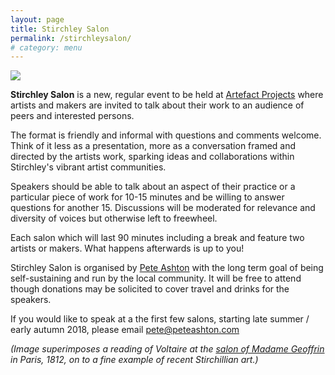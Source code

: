 ```yaml
---
layout: page
title: Stirchley Salon
permalink: /stirchleysalon/
# category: menu
---
```



![](http://peteashton.com/images/stirchleysalon.jpg)

**Stirchley Salon** is a new, regular event to be held at [Artefact Projects](http://artefactstirchley.co.uk) where artists and makers are invited to talk about their work to an audience of peers and interested persons. 

The format is friendly and informal with questions and comments welcome. Think of it less as a presentation, more as a conversation framed and directed by the artists work, sparking ideas and collaborations within Stirchley's vibrant artist communities.

Speakers should be able to talk about an aspect of their practice or a particular piece of work for 10-15 minutes and be willing to answer questions for another 15. Discussions will be moderated for relevance and diversity of voices but otherwise left to freewheel. 

Each salon which will last 90 minutes including a break and feature two artists or makers. What happens afterwards is up to you! 

Stirchley Salon is organised by [Pete Ashton](http://art.peteashton.com) with the long term goal of being self-sustaining and run by the local community. It will be free to attend though donations may be solicited to cover travel and drinks for the speakers. 

If you would like to speak at a the first few salons, starting late summer / early autumn 2018, please email pete@peteashton.com

*(Image superimposes a reading of Voltaire at the [salon of Madame Geoffrin](https://commons.wikimedia.org/wiki/File:Salon_de_Madame_Geoffrin.jpg) in Paris, 1812, on to a fine example of recent Stirchillian art.)* 